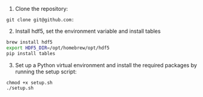 1. Clone the repository:
```shell
git clone git@github.com:
```

2. Install hdf5, set the environment variable and install tables
```bash
brew install hdf5
export HDF5_DIR=/opt/homebrew/opt/hdf5
pip install tables
```

3. Set up a Python virtual environment and install the required packages by running the setup script:
```shell
chmod +x setup.sh
./setup.sh
```
